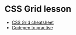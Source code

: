 # CSS Grid lesson

- [CSS Grid cheatsheet](https://css-tricks.com/snippets/css/complete-guide-grid/)
- [Codepen to practise](https://codepen.io/ironhack-ale/pen/MWGyeMV)

